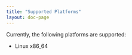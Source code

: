 ```yaml
---
title: "Supported Platforms"
layout: doc-page
---
```


Currently, the following platforms are supported:

* Linux x86_64
